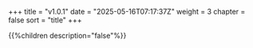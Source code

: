 +++
title = "v1.0.1"
date = "2025-05-16T07:17:37Z"
weight = 3
chapter = false
sort = "title"
+++

{{%children description="false"%}}

